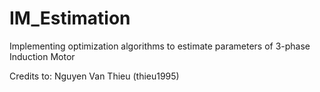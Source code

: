 # IM_Estimation
Implementing optimization algorithms to estimate parameters of 3-phase Induction Motor

Credits to: Nguyen Van Thieu (thieu1995)
